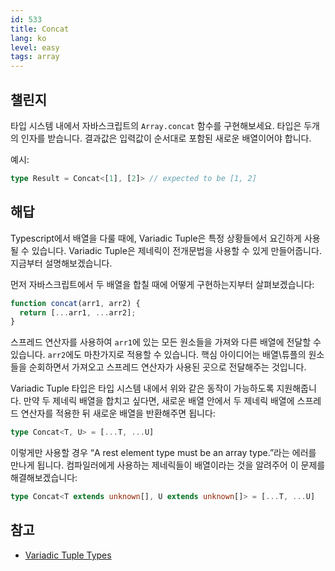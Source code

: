 ```yaml
---
id: 533
title: Concat
lang: ko
level: easy
tags: array
---
```


## 챌린지

타입 시스템 내에서 자바스크립트의 `Array.concat` 함수를 구현해보세요.
타입은 두개의 인자를 받습니다.
결과값은 입력값이 순서대로 포함된 새로운 배열이어야 합니다.

예시:

```ts
type Result = Concat<[1], [2]> // expected to be [1, 2]
```

## 해답

Typescript에서 배열을 다룰 때에, Variadic Tuple은 특정 상황들에서 요긴하게 사용될 수 있습니다.
Variadic Tuple은 제네릭이 전개문법을 사용할 수 있게 만들어줍니다.
지금부터 설명해보겠습니다.

먼저 자바스크립트에서 두 배열을 합칠 때에 어떻게 구현하는지부터 살펴보겠습니다:

```js
function concat(arr1, arr2) {
  return [...arr1, ...arr2];
}
```

스프레드 연산자를 사용하여 `arr1`에 있는 모든 원소들을 가져와 다른 배열에 전달할 수 있습니다.
`arr2`에도 마찬가지로 적용할 수 있습니다.
핵심 아이디어는 배열\튜플의 원소들을 순회하면서 가져오고 스프레드 연산자가 사용된 곳으로 전달해주는 것입니다.

Variadic Tuple 타입은 타입 시스템 내에서 위와 같은 동작이 가능하도록 지원해줍니다.
만약 두 제네릭 배열을 합치고 싶다면, 새로운 배열 안에서 두 제네릭 배열에 스프레드 연산자를 적용한 뒤 새로운 배열을 반환해주면 됩니다:

```ts
type Concat<T, U> = [...T, ...U]
```

이렇게만 사용할 경우 “A rest element type must be an array type.”라는 에러를 만나게 됩니다.
컴파일러에게 사용하는 제네릭들이 배열이라는 것을 알려주어 이 문제를 해결해보겠습니다:

```ts
type Concat<T extends unknown[], U extends unknown[]> = [...T, ...U]
```

## 참고

- [Variadic Tuple Types](https://www.typescriptlang.org/docs/handbook/release-notes/typescript-4-0.html#variadic-tuple-types)
